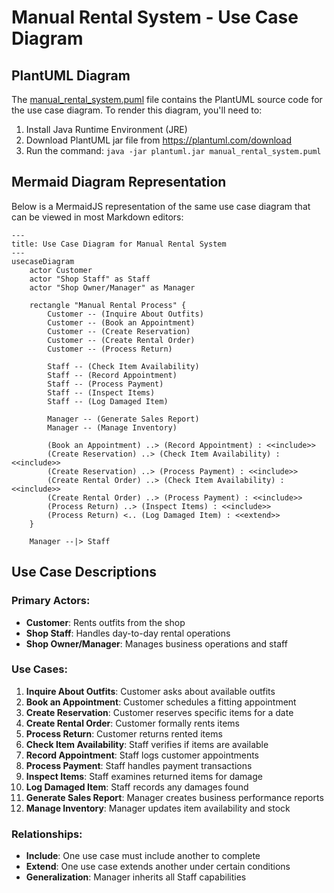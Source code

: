# Manual Rental System - Use Case Diagram

## PlantUML Diagram

The [manual_rental_system.puml](manual_rental_system.puml) file contains the PlantUML source code for the use case diagram. To render this diagram, you'll need to:

1. Install Java Runtime Environment (JRE)
2. Download PlantUML jar file from https://plantuml.com/download
3. Run the command: `java -jar plantuml.jar manual_rental_system.puml`

## Mermaid Diagram Representation

Below is a MermaidJS representation of the same use case diagram that can be viewed in most Markdown editors:

```mermaid
---
title: Use Case Diagram for Manual Rental System
---
usecaseDiagram
    actor Customer
    actor "Shop Staff" as Staff
    actor "Shop Owner/Manager" as Manager

    rectangle "Manual Rental Process" {
        Customer -- (Inquire About Outfits)
        Customer -- (Book an Appointment)
        Customer -- (Create Reservation)
        Customer -- (Create Rental Order)
        Customer -- (Process Return)

        Staff -- (Check Item Availability)
        Staff -- (Record Appointment)
        Staff -- (Process Payment)
        Staff -- (Inspect Items)
        Staff -- (Log Damaged Item)
        
        Manager -- (Generate Sales Report)
        Manager -- (Manage Inventory)

        (Book an Appointment) ..> (Record Appointment) : <<include>>
        (Create Reservation) ..> (Check Item Availability) : <<include>>
        (Create Reservation) ..> (Process Payment) : <<include>>
        (Create Rental Order) ..> (Check Item Availability) : <<include>>
        (Create Rental Order) ..> (Process Payment) : <<include>>
        (Process Return) ..> (Inspect Items) : <<include>>
        (Process Return) <.. (Log Damaged Item) : <<extend>>
    }

    Manager --|> Staff
```

## Use Case Descriptions

### Primary Actors:
- **Customer**: Rents outfits from the shop
- **Shop Staff**: Handles day-to-day rental operations
- **Shop Owner/Manager**: Manages business operations and staff

### Use Cases:

1. **Inquire About Outfits**: Customer asks about available outfits
2. **Book an Appointment**: Customer schedules a fitting appointment
3. **Create Reservation**: Customer reserves specific items for a date
4. **Create Rental Order**: Customer formally rents items
5. **Process Return**: Customer returns rented items
6. **Check Item Availability**: Staff verifies if items are available
7. **Record Appointment**: Staff logs customer appointments
8. **Process Payment**: Staff handles payment transactions
9. **Inspect Items**: Staff examines returned items for damage
10. **Log Damaged Item**: Staff records any damages found
11. **Generate Sales Report**: Manager creates business performance reports
12. **Manage Inventory**: Manager updates item availability and stock

### Relationships:
- **Include**: One use case must include another to complete
- **Extend**: One use case extends another under certain conditions
- **Generalization**: Manager inherits all Staff capabilities